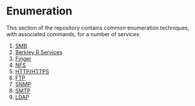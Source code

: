 # Enumeration

This section of the repository contains common enumeration techniques, with associated commands, for a number of services:

1) [SMB](SMB/SMB.md)
2) [Berkley R Services](Berkley-R-Services/BerkeleyR.md)
3) [Finger](Finger/Finger.md)
4) [NFS](NFS/README.md)
5) [HTTP/HTTPS](HTTP-HTTPS/README.md)
6) [FTP](FTP/FTP.md)
7) [SNMP](SNMP/SNMP.md)
8) [SMTP](SMTP/SMTP.md)
9) [LDAP](LDAP/LDAP.md)
